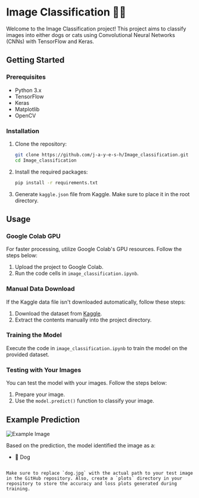 # Image Classification 🐶🐱

Welcome to the Image Classification project! This project aims to classify images into either dogs or cats using Convolutional Neural Networks (CNNs) with TensorFlow and Keras.

## Getting Started

### Prerequisites

- Python 3.x
- TensorFlow
- Keras
- Matplotlib
- OpenCV

### Installation

1. Clone the repository:

   ```bash
   git clone https://github.com/j-a-y-e-s-h/Image_classification.git
   cd Image_classification

   ```
2. Install the required packages:

   ```bash
   pip install -r requirements.txt
   ```
3. Generate `kaggle.json` file from Kaggle. Make sure to place it in the root directory.

## Usage

### Google Colab GPU

For faster processing, utilize Google Colab's GPU resources. Follow the steps below:

1. Upload the project to Google Colab.
2. Run the code cells in `image_classification.ipynb`.

### Manual Data Download

If the Kaggle data file isn't downloaded automatically, follow these steps:

1. Download the dataset from [Kaggle](https://www.kaggle.com/datasets/salader/dogs-vs-cats).
2. Extract the contents manually into the project directory.

### Training the Model

Execute the code in `image_classification.ipynb` to train the model on the provided dataset.

### Testing with Your Images

You can test the model with your images. Follow the steps below:

1. Prepare your image.
2. Use the `model.predict()` function to classify your image.

## Example Prediction

![Example Image](/content/dog.jpg)

Based on the prediction, the model identified the image as a:

- 🐶 Dog

```

Make sure to replace `dog.jpg` with the actual path to your test image in the GitHub repository. Also, create a `plots` directory in your repository to store the accuracy and loss plots generated during training.
```
